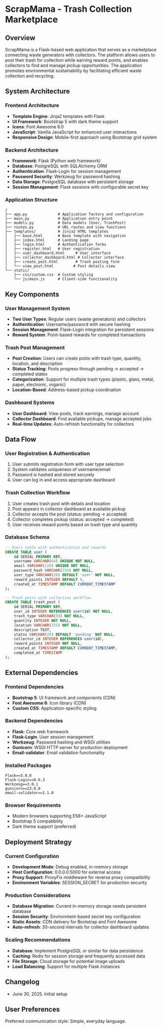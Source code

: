 # ScrapMama - Trash Collection Marketplace

## Overview

ScrapMama is a Flask-based web application that serves as a marketplace connecting waste generators with collectors. The platform allows users to post their trash for collection while earning reward points, and enables collectors to find and manage pickup opportunities. The application promotes environmental sustainability by facilitating efficient waste collection and recycling.

## System Architecture

### Frontend Architecture
- **Template Engine**: Jinja2 templates with Flask
- **UI Framework**: Bootstrap 5 with dark theme support
- **Icons**: Font Awesome 6.0
- **JavaScript**: Vanilla JavaScript for enhanced user interactions
- **Responsive Design**: Mobile-first approach using Bootstrap grid system

### Backend Architecture
- **Framework**: Flask (Python web framework)
- **Database**: PostgreSQL with SQLAlchemy ORM
- **Authentication**: Flask-Login for session management
- **Password Security**: Werkzeug for password hashing
- **Data Storage**: PostgreSQL database with persistent storage
- **Session Management**: Flask sessions with configurable secret key

### Application Structure
```
/
├── app.py              # Application factory and configuration
├── main.py             # Application entry point
├── models.py           # Data models (User, TrashPost)
├── routes.py           # URL routes and view functions
├── templates/          # Jinja2 HTML templates
│   ├── base.html       # Base template with navigation
│   ├── index.html      # Landing page
│   ├── login.html      # Authentication forms
│   ├── register.html   # User registration
│   ├── user_dashboard.html     # User interface
│   ├── collector_dashboard.html # Collector interface
│   ├── create_post.html        # Trash posting form
│   └── view_post.html         # Post details view
└── static/
    ├── css/custom.css  # Custom styling
    └── js/main.js      # Client-side functionality
```

## Key Components

### User Management System
- **Two User Types**: Regular users (waste generators) and collectors
- **Authentication**: Username/password with secure hashing
- **Session Management**: Flask-Login integration for persistent sessions
- **Reward System**: Point-based rewards for completed transactions

### Trash Post Management
- **Post Creation**: Users can create posts with trash type, quantity, location, and description
- **Status Tracking**: Posts progress through pending → accepted → completed states
- **Categorization**: Support for multiple trash types (plastic, glass, metal, paper, electronic, organic)
- **Location-Based**: Address-based pickup coordination

### Dashboard Systems
- **User Dashboard**: View posts, track earnings, manage account
- **Collector Dashboard**: Find available pickups, manage accepted jobs
- **Real-time Updates**: Auto-refresh functionality for collectors

## Data Flow

### User Registration & Authentication
1. User submits registration form with user type selection
2. System validates uniqueness of username/email
3. Password is hashed and stored securely
4. User can log in and access appropriate dashboard

### Trash Collection Workflow
1. User creates trash post with details and location
2. Post appears in collector dashboard as available pickup
3. Collector accepts the post (status: pending → accepted)
4. Collector completes pickup (status: accepted → completed)
5. User receives reward points based on trash type and quantity

### Database Schema
```sql
-- Users table with authentication and rewards
CREATE TABLE user (
    id SERIAL PRIMARY KEY,
    username VARCHAR(64) UNIQUE NOT NULL,
    email VARCHAR(120) UNIQUE NOT NULL,
    password_hash VARCHAR(256) NOT NULL,
    user_type VARCHAR(20) DEFAULT 'user' NOT NULL,
    reward_points INTEGER DEFAULT 0,
    created_at TIMESTAMP DEFAULT CURRENT_TIMESTAMP
);

-- Trash posts with collection workflow
CREATE TABLE trash_post (
    id SERIAL PRIMARY KEY,
    user_id INTEGER REFERENCES user(id) NOT NULL,
    trash_type VARCHAR(50) NOT NULL,
    quantity INTEGER NOT NULL,
    location VARCHAR(255) NOT NULL,
    description TEXT,
    status VARCHAR(20) DEFAULT 'pending' NOT NULL,
    collector_id INTEGER REFERENCES user(id),
    reward_points INTEGER NOT NULL,
    created_at TIMESTAMP DEFAULT CURRENT_TIMESTAMP,
    completed_at TIMESTAMP
);
```

## External Dependencies

### Frontend Dependencies
- **Bootstrap 5**: UI framework and components (CDN)
- **Font Awesome 6**: Icon library (CDN)
- **Custom CSS**: Application-specific styling

### Backend Dependencies
- **Flask**: Core web framework
- **Flask-Login**: User session management
- **Werkzeug**: Password hashing and WSGI utilities
- **Gunicorn**: WSGI HTTP server for production deployment
- **Email-validator**: Email validation functionality

### Installed Packages
```
Flask==3.0.0
Flask-Login==0.6.3
Werkzeug==3.0.1
gunicorn==23.0.0
email-validator==2.1.0
```

### Browser Requirements
- Modern browsers supporting ES6+ JavaScript
- Bootstrap 5 compatibility
- Dark theme support (preferred)

## Deployment Strategy

### Current Configuration
- **Development Mode**: Debug enabled, in-memory storage
- **Host Configuration**: 0.0.0.0:5000 for external access
- **Proxy Support**: ProxyFix middleware for reverse proxy compatibility
- **Environment Variables**: SESSION_SECRET for production security

### Production Considerations
- **Database Migration**: Current in-memory storage needs persistent database
- **Session Security**: Environment-based secret key configuration
- **Static Assets**: CDN delivery for Bootstrap and Font Awesome
- **Auto-refresh**: 30-second intervals for collector dashboard updates

### Scaling Recommendations
- **Database**: Implement PostgreSQL or similar for data persistence
- **Caching**: Redis for session storage and frequently accessed data
- **File Storage**: Cloud storage for potential image uploads
- **Load Balancing**: Support for multiple Flask instances

## Changelog
- June 30, 2025. Initial setup

## User Preferences

Preferred communication style: Simple, everyday language.